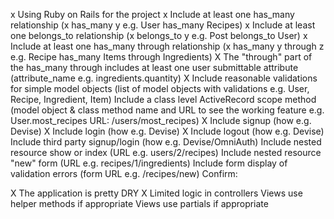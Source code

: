 x Using Ruby on Rails for the project
x Include at least one has_many relationship (x has_many y e.g. User has_many Recipes)
x Include at least one belongs_to relationship (x belongs_to y e.g. Post belongs_to User)
x Include at least one has_many through relationship (x has_many y through z e.g. Recipe has_many Items through Ingredients)
X The "through" part of the has_many through includes at least one user submittable attribute (attribute_name e.g. ingredients.quantity)
X Include reasonable validations for simple model objects (list of model objects with validations e.g. User, Recipe, Ingredient, Item)
Include a class level ActiveRecord scope method (model object & class method name and URL to see the working feature e.g. User.most_recipes URL: /users/most_recipes)
 X Include signup (how e.g. Devise)
 X Include login (how e.g. Devise)
 X Include logout (how e.g. Devise)
 Include third party signup/login (how e.g. Devise/OmniAuth)
 Include nested resource show or index (URL e.g. users/2/recipes)
 Include nested resource "new" form (URL e.g. recipes/1/ingredients)
 Include form display of validation errors (form URL e.g. /recipes/new)
Confirm:

 X The application is pretty DRY
 X Limited logic in controllers
 Views use helper methods if appropriate
 Views use partials if appropriate
